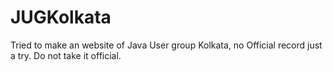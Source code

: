 # JUGKolkata
Tried to make an website of Java User group Kolkata, no Official record just a try. Do not take it official.
